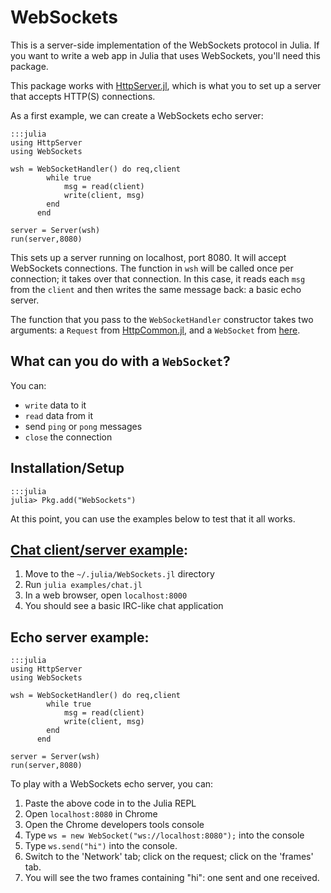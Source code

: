 # WebSockets

This is a server-side implementation of the WebSockets protocol in Julia.
If you want to write a web app in Julia that uses WebSockets, you'll need this package.

This package works with [HttpServer.jl](https://github.com/hackerschool/HttpServer.jl),
which is what you to set up a server that accepts HTTP(S) connections.

As a first example, we can create a WebSockets echo server:

    :::julia
    using HttpServer
    using WebSockets

    wsh = WebSocketHandler() do req,client
            while true
                msg = read(client)
                write(client, msg)
            end
          end

    server = Server(wsh)
    run(server,8080)


This sets up a server running on localhost, port 8080.
It will accept WebSockets connections.
The function in `wsh` will be called once per connection; it takes over that connection.
In this case, it reads each `msg` from the `client` and then writes the same message back: a basic echo server.

The function that you pass to the `WebSocketHandler` constructor takes two arguments:
a `Request` from [HttpCommon.jl](https://github.com/hackerschool/HttpCommon.jl/blob/master/src/HttpCommon.jl#L142),
and a `WebSocket` from [here](https://github.com/hackerschool/WebSockets.jl/blob/master/src/WebSockets.jl#L17).

## What can you do with a `WebSocket`?
You can:

* `write` data to it
* `read` data from it
* send `ping` or `pong` messages
* `close` the connection

## Installation/Setup

    :::julia
    julia> Pkg.add("WebSockets")

At this point, you can use the examples below to test that it all works.

## [Chat client/server example](https://github.com/hackerschool/WebSockets.jl/blob/master/examples/chat.jl):

1. Move to the `~/.julia/WebSockets.jl` directory
2. Run `julia examples/chat.jl`
3. In a web browser, open `localhost:8000`
4. You should see a basic IRC-like chat application


## Echo server example:

    :::julia
    using HttpServer
    using WebSockets

    wsh = WebSocketHandler() do req,client
            while true
                msg = read(client)
                write(client, msg)
            end
          end

    server = Server(wsh)
    run(server,8080)

To play with a WebSockets echo server, you can:

1. Paste the above code in to the Julia REPL
2. Open `localhost:8080` in Chrome
3. Open the Chrome developers tools console
4. Type `ws = new WebSocket("ws://localhost:8080");` into the console
5. Type `ws.send("hi")` into the console.
6. Switch to the 'Network' tab; click on the request; click on the 'frames' tab.
7. You will see the two frames containing "hi": one sent and one received.
